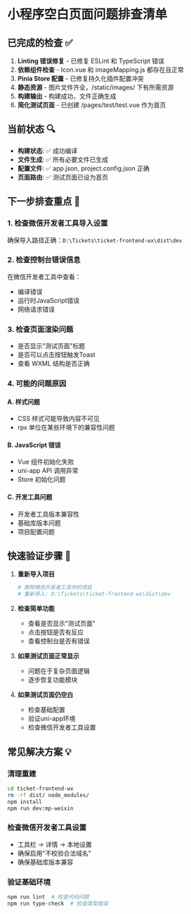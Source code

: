 # 小程序空白页面问题排查清单

## 已完成的检查 ✅

1. **Linting 错误修复** - 已修复 ESLint 和 TypeScript 错误
2. **依赖组件检查** - Icon.vue 和 imageMapping.js 都存在且正常
3. **Pinia Store 配置** - 已修复持久化插件配置冲突
4. **静态资源** - 图片文件齐全，/static/images/ 下有所需资源
5. **构建输出** - 构建成功，文件正确生成
6. **简化测试页面** - 已创建 /pages/test/test.vue 作为首页

## 当前状态 🔍

- **构建状态**: ✅ 成功编译
- **文件生成**: ✅ 所有必要文件已生成
- **配置文件**: ✅ app.json, project.config.json 正确
- **页面路由**: ✅ 测试页面已设为首页

## 下一步排查重点 🎯

### 1. 检查微信开发者工具导入设置
确保导入路径正确：`D:\Tickets\ticket-frontend-wx\dist\dev`

### 2. 检查控制台错误信息
在微信开发者工具中查看：
- 编译错误
- 运行时JavaScript错误  
- 网络请求错误

### 3. 检查页面渲染问题
- 是否显示"测试页面"标题
- 是否可以点击按钮触发Toast
- 查看 WXML 结构是否正确

### 4. 可能的问题原因

#### A. 样式问题
- CSS 样式可能导致内容不可见
- rpx 单位在某些环境下的兼容性问题

#### B. JavaScript 错误
- Vue 组件初始化失败
- uni-app API 调用异常
- Store 初始化问题

#### C. 开发工具问题
- 开发者工具版本兼容性
- 基础库版本问题
- 项目配置问题

## 快速验证步骤 🚀

1. **重新导入项目**
   ```bash
   # 删除微信开发者工具中的项目
   # 重新导入: D:\Tickets\ticket-frontend-wx\dist\dev
   ```

2. **检查简单功能**
   - 查看是否显示"测试页面"
   - 点击按钮是否有反应
   - 查看控制台是否有错误

3. **如果测试页面正常显示**
   - 问题在于复杂页面逻辑
   - 逐步恢复功能模块

4. **如果测试页面仍空白**
   - 检查基础配置
   - 验证uni-app环境
   - 检查微信开发者工具设置

## 常见解决方案 💡

### 清理重建
```bash
cd ticket-frontend-wx
rm -rf dist/ node_modules/
npm install
npm run dev:mp-weixin
```

### 检查微信开发者工具设置
- 工具栏 -> 详情 -> 本地设置
- 确保启用"不校验合法域名"
- 确保基础库版本兼容

### 验证基础环境
```bash
npm run lint  # 检查代码问题
npm run type-check  # 检查类型错误
```